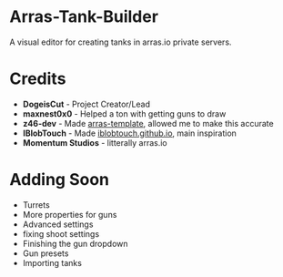 # Arras-Tank-Builder
A visual editor for creating tanks in arras.io private servers.

# Credits
- **DogeisCut** - Project Creator/Lead
- **maxnest0x0** - Helped a ton with getting guns to draw
- **z46-dev** - Made [arras-template](https://github.com/z46-dev/arras-template), allowed me to make this accurate
- **IBlobTouch** - Made [iblobtouch.github.io](https://github.com/iblobtouch/iblobtouch.github.io), main inspiration
- **Momentum Studios** - litterally arras.io

# Adding Soon
- Turrets
- More properties for guns
- Advanced settings
- fixing shoot settings
- Finishing the gun dropdown
- Gun presets
- Importing tanks
